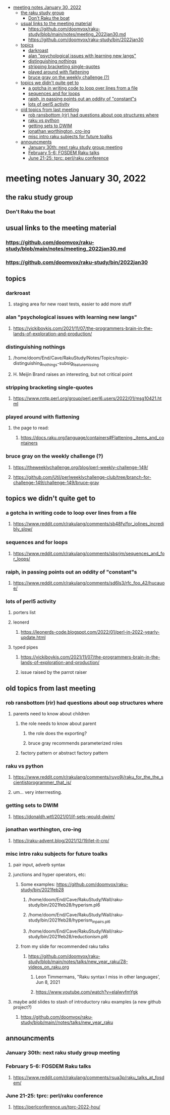 - [meeting notes January 30, 2022](#org94de9f6)
  - [the raku study group](#orgd7ff112)
    - [Don't Raku the boat](#org6f780fb)
  - [usual links to the meeting material](#orgf0d242e)
    - [<https://github.com/doomvox/raku-study/blob/main/notes/meeting_2022jan30.md>](#org1f69fc3)
    - [<https://github.com/doomvox/raku-study/bin/2022jan30>](#orgfc0933e)
  - [topics](#org47e1fac)
    - [darkroast](#org65c255f)
    - [alan "psychological issues with learning new langs"](#org9bdb53d)
    - [distinguishing nothings](#org193ec25)
    - [stripping bracketing single-quotes](#org73d872f)
    - [played around with flattening](#org197dd30)
    - [bruce gray on the weekly challenge (?)](#org5cc39e7)
  - [topics we didn't quite get to](#org364cc10)
    - [a gotcha in writing code to loop over lines from a file](#org98806a2)
    - [sequences and for loops](#orgf7bc36b)
    - [raiph, in passing points out an oddity of "constant"s](#orgf0f42b9)
    - [lots of perl5 activity](#orgc27c765)
  - [old topics from last meeting](#org251a9ef)
    - [rob ransbottom (rir) had questions about oop structures where](#org949e623)
    - [raku vs python](#orga3f6baa)
    - [getting sets to DWIM](#org9fcc488)
    - [jonathan worthington, cro-ing](#orgd2db366)
    - [misc intro raku subjects for future toalks](#org39f1bd9)
  - [announcments](#orga41976f)
    - [January 30th: next raku study group meeting](#orgce3c724)
    - [February 5-6: FOSDEM Raku talks](#org0e4ca36)
    - [June 21-25: tprc: perl/raku conference](#org1c22461)


<a id="org94de9f6"></a>

# meeting notes January 30, 2022


<a id="orgd7ff112"></a>

## the raku study group


<a id="org6f780fb"></a>

### Don't Raku the boat


<a id="orgf0d242e"></a>

## usual links to the meeting material


<a id="org1f69fc3"></a>

### <https://github.com/doomvox/raku-study/blob/main/notes/meeting_2022jan30.md>


<a id="orgfc0933e"></a>

### <https://github.com/doomvox/raku-study/bin/2022jan30>


<a id="org47e1fac"></a>

## topics


<a id="org65c255f"></a>

### darkroast

1.  staging area for new roast tests, easier to add more stuff


<a id="org9bdb53d"></a>

### alan "psychological issues with learning new langs"

1.  <https://vickiboykis.com/2021/11/07/the-programmers-brain-in-the-lands-of-exploration-and-production/>


<a id="org193ec25"></a>

### distinguishing nothings

1.  /home/doom/End/Cave/RakuStudy/Notes/Topics/topic-distinguishing<sub>nothings</sub>-subsig<sub>feature</sub><sub>missing</sub>

2.  H. Meijin Brand raises an interesting, but not critical point


<a id="org73d872f"></a>

### stripping bracketing single-quotes

1.  <https://www.nntp.perl.org/group/perl.perl6.users/2022/01/msg10421.html>


<a id="org197dd30"></a>

### played around with flattening

1.  the page to read:

    1.  <https://docs.raku.org/language/containers#Flattening,_items_and_containers>


<a id="org5cc39e7"></a>

### bruce gray on the weekly challenge (?)

1.  <https://theweeklychallenge.org/blog/perl-weekly-challenge-149/>

2.  <https://github.com/Util/perlweeklychallenge-club/tree/branch-for-challenge-149/challenge-149/bruce-gray>


<a id="org364cc10"></a>

## topics we didn't quite get to


<a id="org98806a2"></a>

### a gotcha in writing code to loop over lines from a file

1.  <https://www.reddit.com/r/rakulang/comments/sb48fy/for_iolines_incredibly_slow/>


<a id="orgf7bc36b"></a>

### sequences and for loops

1.  <https://www.reddit.com/r/rakulang/comments/sbsrjm/sequences_and_for_loops/>


<a id="orgf0f42b9"></a>

### raiph, in passing points out an oddity of "constant"s

1.  <https://www.reddit.com/r/rakulang/comments/sd6ls3/rfc_foo_42/hucauoe/>


<a id="orgc27c765"></a>

### lots of perl5 activity

1.  porters list

2.  leonerd

    1.  <https://leonerds-code.blogspot.com/2022/01/perl-in-2022-yearly-update.html>

3.  typed pipes

    1.  <https://vickiboykis.com/2021/11/07/the-programmers-brain-in-the-lands-of-exploration-and-production/>
    
    2.  issue raised by the parrot raiser


<a id="org251a9ef"></a>

## old topics from last meeting


<a id="org949e623"></a>

### rob ransbottom (rir) had questions about oop structures where

1.  parents need to know about children

    1.  the role needs to know about parent
    
        1.  the role does the exporting?
        
        2.  bruce gray recommends parameterized roles
    
    2.  factory pattern or abstract factory pattern


<a id="orga3f6baa"></a>

### raku vs python

1.  <https://www.reddit.com/r/rakulang/comments/ruyo9j/raku_for_the_the_scientistprogrammer_that_is/>

2.  um&#x2026; very interrresting.


<a id="org9fcc488"></a>

### getting sets to DWIM

1.  <https://donaldh.wtf/2021/01/if-sets-would-dwim/>


<a id="orgd2db366"></a>

### jonathan worthington, cro-ing

1.  <https://raku-advent.blog/2021/12/19/let-it-cro/>


<a id="org39f1bd9"></a>

### misc intro raku subjects for future toalks

1.  pair input, adverb syntax

2.  junctions and hyper operators, etc:

    1.  Some examples: <https://github.com/doomvox/raku-study/bin/2021feb28>
    
        1.  /home/doom/End/Cave/RakuStudy/Wall/raku-study/bin/2021feb28/hyperism.pl6
        
        2.  /home/doom/End/Cave/RakuStudy/Wall/raku-study/bin/2021feb28/hyperism<sub>in</sub><sub>pairs.pl6</sub>
        
        3.  /home/doom/End/Cave/RakuStudy/Wall/raku-study/bin/2021feb28/reductionism.pl6
    
    2.  from my slide for recommended raku talks
    
        1.  <https://github.com/doomvox/raku-study/blob/main/notes/talks/new_year_raku/Z8-videos_on_raku.org>
        
            1.  Leon Timmermans, "Raku syntax I miss in other languages', Jun 8, 2021
            
            2.  <https://www.youtube.com/watch?v=elalwvfmYgk>

3.  maybe add slides to stash of introductory raku examples (a new github project?)

    1.  <https://github.com/doomvox/raku-study/blob/main//notes/talks/new_year_raku>


<a id="orga41976f"></a>

## announcments


<a id="orgce3c724"></a>

### January 30th: next raku study group meeting


<a id="org0e4ca36"></a>

### February 5-6: FOSDEM Raku talks

1.  <https://www.reddit.com/r/rakulang/comments/rsua3p/raku_talks_at_fosdem/>


<a id="org1c22461"></a>

### June 21-25: tprc: perl/raku conference

1.  <https://perlconference.us/tprc-2022-hou/>
